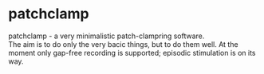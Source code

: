 patchclamp
==========

patchclamp - a very minimalistic patch-clampring software.  
The aim is to do only the very bacic things, but to do them well.
At the moment only gap-free recording is supported; episodic stimulation is on its way.
